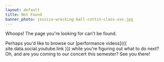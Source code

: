 ```yaml
---
layout: default
title: Not Found
banner_photo: jessica-wrecking-ball-cuttin-class-xxx.jpg
---
```


Whoops! The page you're looking for can't be found.

Perhaps you'd like to browse our [performance videos]({{ site.data.social.youtube.link }})
while you're figuring out what to do next? Oh, and are you coming to our concert
this semester? See you there!
